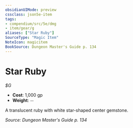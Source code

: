 ```yaml
---
obsidianUIMode: preview
cssclass: json5e-item
tags:
- compendium/src/5e/dmg
- item/gear/g
aliases: ["Star Ruby"]
SourceType: "Magic Item"
NoteIcon: magicitem
BookSource: Dungeon Master's Guide p. 134
---
```

# Star Ruby
*$G*  

- **Cost**: 1,000 gp
- **Weight**: ⏤

A translucent ruby with white star-shaped center gemstone.

*Source: Dungeon Master's Guide p. 134*